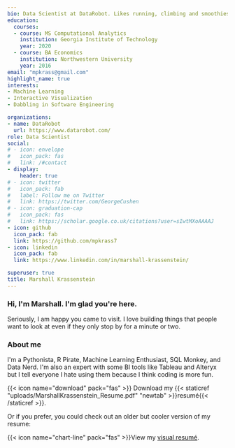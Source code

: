 ```yaml
---
bio: Data Scientist at DataRobot. Likes running, climbing and smoothies
education:
  courses:
  - course: MS Computational Analytics
    institution: Georgia Institute of Technology
    year: 2020
  - course: BA Economics
    institution: Northwestern University
    year: 2016
email: "mpkrass@gmail.com"
highlight_name: true
interests:
- Machine Learning
- Interactive Visualization
- Dabbling in Software Engineering

organizations:
- name: DataRobot
  url: https://www.datarobot.com/
role: Data Scientist
social:
# - icon: envelope
#   icon_pack: fas
#   link: /#contact
- display:
    header: true
# - icon: twitter
#   icon_pack: fab
#   label: Follow me on Twitter
#   link: https://twitter.com/GeorgeCushen
# - icon: graduation-cap
#   icon_pack: fas
#   link: https://scholar.google.co.uk/citations?user=sIwtMXoAAAAJ
- icon: github
  icon_pack: fab
  link: https://github.com/mpkrass7
- icon: linkedin
  icon_pack: fab
  link: https://www.linkedin.com/in/marshall-krassenstein/

superuser: true
title: Marshall Krassenstein
---
```


### Hi, I'm Marshall. I'm glad you're here.

Seriously, I am happy you came to visit. I love building things that people want to look at even if they only stop by for a minute or two. 

### About me
I'm a Pythonista, R Pirate, Machine Learning Enthusiast, SQL Monkey, and Data Nerd. I'm also an expert with some BI tools like Tableau and Alteryx but I tell everyone I hate using them because I think coding is more fun.

{{< icon name="download" pack="fas" >}} Download my {{< staticref "uploads/MarshallKrassenstein_Resume.pdf" "newtab" >}}resumé{{< /staticref >}}.

Or if you prefer, you could check out an older but cooler version of my resume:

{{< icon name="chart-line" pack="fas" >}}View my <a href="https://public.tableau.com/app/profile/marshall3251/viz/TableauVisualResume/MyTableauVisualResume" target=_>visual resumé</a>.
